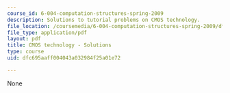```yaml
---
course_id: 6-004-computation-structures-spring-2009
description: Solutions to tutorial problems on CMOS technology.
file_location: /coursemedia/6-004-computation-structures-spring-2009/dfc695aaff004043a032984f25a01e72_MIT6_004s09_tutor03_sol.pdf
file_type: application/pdf
layout: pdf
title: CMOS technology - Solutions
type: course
uid: dfc695aaff004043a032984f25a01e72

---
```

None